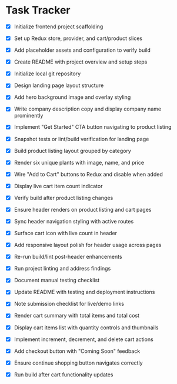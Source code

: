 # Task Tracker

- [x] Initialize frontend project scaffolding
- [x] Set up Redux store, provider, and cart/product slices
- [x] Add placeholder assets and configuration to verify build
- [x] Create README with project overview and setup steps
- [x] Initialize local git repository

- [x] Design landing page layout structure
- [x] Add hero background image and overlay styling
- [x] Write company description copy and display company name prominently
- [x] Implement "Get Started" CTA button navigating to product listing
- [x] Snapshot tests or lint/build verification for landing page

- [x] Build product listing layout grouped by category
- [x] Render six unique plants with image, name, and price
- [x] Wire "Add to Cart" buttons to Redux and disable when added
- [x] Display live cart item count indicator
- [x] Verify build after product listing changes

- [x] Ensure header renders on product listing and cart pages
- [x] Sync header navigation styling with active routes
- [x] Surface cart icon with live count in header
- [x] Add responsive layout polish for header usage across pages
- [x] Re-run build/lint post-header enhancements

- [x] Run project linting and address findings
- [x] Document manual testing checklist
- [x] Update README with testing and deployment instructions
- [x] Note submission checklist for live/demo links

- [x] Render cart summary with total items and total cost
- [x] Display cart items list with quantity controls and thumbnails
- [x] Implement increment, decrement, and delete cart actions
- [x] Add checkout button with "Coming Soon" feedback
- [x] Ensure continue shopping button navigates correctly
- [x] Run build after cart functionality updates
